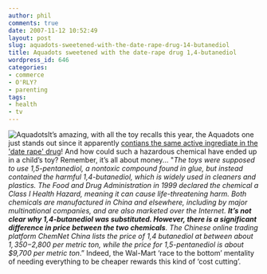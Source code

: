 ```yaml
---
author: phil
comments: true
date: 2007-11-12 10:52:49
layout: post
slug: aquadots-sweetened-with-the-date-rape-drug-14-butanediol
title: Aquadots sweetened with the date-rape drug 1,4-butanediol
wordpress_id: 646
categories:
- commerce
- O'RLY?
- parenting
tags:
- health
- tv
---
```


![Aquadots](http://fak3r.com/wp-content/uploads/2007/11/aquadots_thumb_sstudio.jpg)It’s amazing, with all the toy recalls this year, the Aquadots one just stands out since it apparently [contians the same active ingrediate in the 'date rape' drug](http://hosted.ap.org/dynamic/stories/T/TOYS_DATE_RAPE_DRUG?SITE=MOSTP&SECTION=HOME&TEMPLATE=DEFAULT)!  And how could such a hazardous chemical have ended up in a child’s toy? Remember, it’s all about money...  "_The toys were supposed to use 1,5-pentanediol, a nontoxic compound found in glue, but instead contained the harmful 1,4-butanediol, which is widely used in cleaners and plastics. The Food and Drug Administration in 1999 declared the chemical a Class I Health Hazard, meaning it can cause life-threatening harm. Both chemicals are manufactured in China and elsewhere, including by major multinational companies, and are also marketed over the Internet. **It’s not clear why 1,4-butanediol was substituted. However, there is a significant difference in price between the two chemicals**. The Chinese online trading platform ChemNet China lists the price of 1,4 butanediol at between about $1,350-$2,800 per metric ton, while the price for 1,5-pentanediol is about $9,700 per metric ton_.”  Indeed, the Wal-Mart ‘race to the bottom’ mentality of needing everything to be cheaper rewards this kind of ‘cost cutting’.
